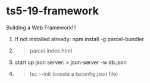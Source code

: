 # ts5-19-framework
Building a Web Framework!!!

1) If not installed already: npm install -g parcel-bundler

2) > parcel index.html

3) start up json server: > json-server -w db.json

4) > tsc --init (create a tsconfig.json file)
